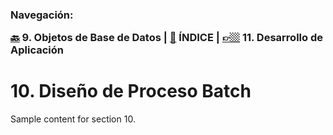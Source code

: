 <h3>Navegación:<br>

[🔙](../9/9.md) 9. Objetos de Base de Datos | [📜](../README.md) ÍNDICE | [👉🏼](../11/11.md) 11. Desarrollo de Aplicación

# 10. Diseño de Proceso Batch

Sample content for section 10.